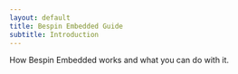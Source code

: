 ```yaml
---
layout: default
title: Bespin Embedded Guide
subtitle: Introduction
---
```


How Bespin Embedded works and what you can do with it.
